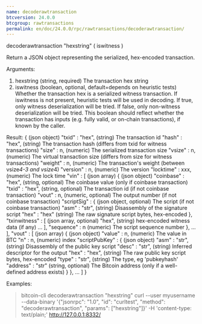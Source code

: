 ```yaml
---
name: decoderawtransaction
btcversion: 24.0.0
btcgroup: rawtransactions
permalink: en/doc/24.0.0/rpc/rawtransactions/decoderawtransaction/
---
```


decoderawtransaction "hexstring" ( iswitness )

Return a JSON object representing the serialized, hex-encoded transaction.

Arguments:
1. hexstring    (string, required) The transaction hex string
2. iswitness    (boolean, optional, default=depends on heuristic tests) Whether the transaction hex is a serialized witness transaction.
                If iswitness is not present, heuristic tests will be used in decoding.
                If true, only witness deserialization will be tried.
                If false, only non-witness deserialization will be tried.
                This boolean should reflect whether the transaction has inputs
                (e.g. fully valid, or on-chain transactions), if known by the caller.

Result:
{                             (json object)
  "txid" : "hex",             (string) The transaction id
  "hash" : "hex",             (string) The transaction hash (differs from txid for witness transactions)
  "size" : n,                 (numeric) The serialized transaction size
  "vsize" : n,                (numeric) The virtual transaction size (differs from size for witness transactions)
  "weight" : n,               (numeric) The transaction's weight (between vsize*4-3 and vsize*4)
  "version" : n,              (numeric) The version
  "locktime" : xxx,           (numeric) The lock time
  "vin" : [                   (json array)
    {                         (json object)
      "coinbase" : "hex",     (string, optional) The coinbase value (only if coinbase transaction)
      "txid" : "hex",         (string, optional) The transaction id (if not coinbase transaction)
      "vout" : n,             (numeric, optional) The output number (if not coinbase transaction)
      "scriptSig" : {         (json object, optional) The script (if not coinbase transaction)
        "asm" : "str",        (string) Disassembly of the signature script
        "hex" : "hex"         (string) The raw signature script bytes, hex-encoded
      },
      "txinwitness" : [       (json array, optional)
        "hex",                (string) hex-encoded witness data (if any)
        ...
      ],
      "sequence" : n          (numeric) The script sequence number
    },
    ...
  ],
  "vout" : [                  (json array)
    {                         (json object)
      "value" : n,            (numeric) The value in BTC
      "n" : n,                (numeric) index
      "scriptPubKey" : {      (json object)
        "asm" : "str",        (string) Disassembly of the public key script
        "desc" : "str",       (string) Inferred descriptor for the output
        "hex" : "hex",        (string) The raw public key script bytes, hex-encoded
        "type" : "str",       (string) The type, eg 'pubkeyhash'
        "address" : "str"     (string, optional) The Bitcoin address (only if a well-defined address exists)
      }
    },
    ...
  ]
}

Examples:
> bitcoin-cli decoderawtransaction "hexstring"
> curl --user myusername --data-binary '{"jsonrpc": "1.0", "id": "curltest", "method": "decoderawtransaction", "params": ["hexstring"]}' -H 'content-type: text/plain;' http://127.0.0.1:8332/


